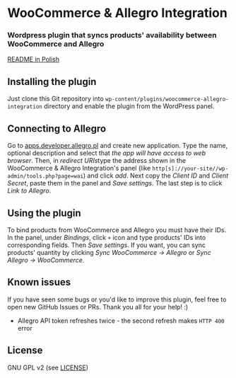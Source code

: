 # WooCommerce & Allegro Integration
### Wordpress plugin that syncs products' availability between WooCommerce and Allegro

[README in Polish](README.pl-PL.md)

## Installing the plugin
Just clone this Git repository into `wp-content/plugins/woocommerce-allegro-integration` directory and enable the plugin from the WordPress panel.

## Connecting to Allegro
Go to [apps.developer.allegro.pl](https://apps.developer.allegro.pl/) and create new application. Type the name, optional description and select that *the app will have access to web browser*. Then, in *redirect URIs*type the address shown in the WooCommerce & Allegro Integration's panel (like `http[s]://your-site//wp-admin/tools.php?page=wai`) and click *add*. Next copy the *Client ID* and *Client Secret*, paste them in the panel and *Save settings*. The last step is to click *Link to Allegro*.

## Using the plugin
To bind products from WooCommerce and Allegro you must have their IDs. In the panel, under *Bindings*, click `+` icon and type products' IDs into corresponding fields. Then *Save settings*. If you want, you can sync products' quantity by clicking *Sync WooCommerce -> Allegro* or *Sync Allegro -> WooCommerce*.

## Known issues
If you have seen some bugs or you'd like to improve this plugin, feel free to open new GitHub Issues or PRs. Thank you all for your help! :)

- Allegro API token refreshes twice - the second refresh makes `HTTP 400` error

## License
GNU GPL v2 (see [LICENSE](LICENSE))
